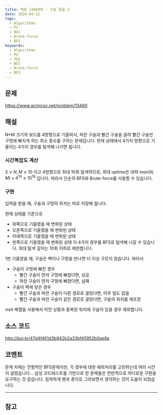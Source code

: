 ```yaml
---
title: 백준 13460번 - 구슬 탈출 2
date: 2020-04-12
tags:
  - Algorithmn
  - PS
  - BOJ
  - Brute-force
  - BFS
keywords:
  - Algorithmn
  - PS
  - 백준
  - BOJ
  - Brute-force
  - BFS
---
```


## 문제
https://www.acmicpc.net/problem/13460

## 해설
N*M 크기의 보드를 4방향으로 기울여서, 파란 구슬과 빨간 구슬을 굴려 빨간 구슬만 구멍에 빠지게 하는 최소 횟수를 구하는 문제입니다. 현재 상태에서 4가지 방향으로 기울이는 4가지 경우를 탐색해 나가면 됩니다.

### 시간복잡도 계산
$3 \leq N, M \leq 10$ 이고 4방향으로 최대 10회 탐색하므로, 최대 uptime은 대략 $max(N, M) \times 4^10 \leq 10^{18}$ 입니다. 따라서 단순히 BFS와 Brute-force를 사용할 수 있습니다.

### 구현
입력을 받을 때, 구슬과 구멍의 위치는 따로 저장해 둡니다.

현재 상태를 기준으로
- 위쪽으로 기울였을 때 변화된 상태
- 오른쪽으로 기울였을 때 변화된 상태
- 아래쪽으로 기울였을 때 변화된 상태
- 왼쪽으로 기울였을 때 변화된 상태
이 4가지 경우를 BFS로 탐색해 나갈 수 있습니다. 최대 탐색 깊이는 10회 이하로 제한합니다.

1번 기울였을 때, 구슬은 벽이나 구멍을 만나면 더 이상 구르지 않습니다. 따라서
  * 구슬이 구멍에 빠진 경우
    * 빨간 구슬이 먼저 구멍에 빠졌다면, 성공
    * 파란 구슬이 먼저 구멍에 빠졌다면, 실패
  * 구슬이 벽에 닿은 경우
    * 빨간 구슬과 파란 구슬이 다른 경로로 굴렀다면, 아무 일도 없음
    * 빨간 구슬과 파란 구슬이 같은 경로로 굴렀다면, 구슬의 위치를 재조정

visit 배열을 사용해서 이전 상황과 중복된 위치에 구슬이 있을 경우 제외합니다.

## 소스 코드
http://boj.kr/47d4f461d3b842b2a33bf45952b0ae8a

## 코멘트
문제 자체는 전형적인 BFS문제지만, 각 경우에 대한 예외처리를 고민하는데 여러 시간이 걸렸습니다... 삼성 코드테스트를 기반으로 한 문제들은 전반적으로 까다로운 구현을 요구하는 것 같습니다.
침착하게 펜과 종이로 그려보면서 생각하는 것이 도움이 되었습니다.

---

## 참고